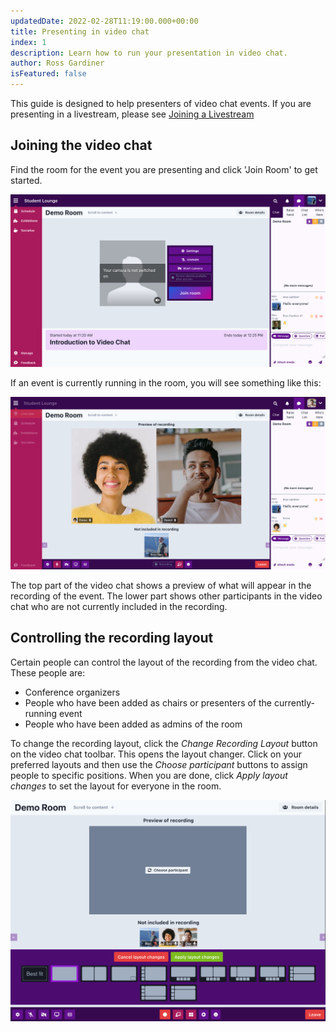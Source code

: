 ```yaml
---
updatedDate: 2022-02-28T11:19:00.000+00:00
title: Presenting in video chat
index: 1
description: Learn how to run your presentation in video chat.
author: Ross Gardiner
isFeatured: false
---
```


This guide is designed to help presenters of video chat events. If you are presenting in a livestream, please see [Joining a Livestream](../joining-a-live-stream-in-midspace)

## Joining the video chat

Find the room for the event you are presenting and click 'Join Room' to get started.

![Screenshot of the room before joining video chat](/images/presenting-video-chat-01.png)

If an event is currently running in the room, you will see something like this:

![Screenshot of video chat during an event](/images/presenting-video-chat-02.png)

The top part of the video chat shows a preview of what will appear in the recording of the event. The lower part shows other participants in the video chat who are not currently included in the recording.

## Controlling the recording layout

Certain people can control the layout of the recording from the video chat. These people are:

- Conference organizers
- People who have been added as chairs or presenters of the currently-running event
- People who have been added as admins of the room

To change the recording layout, click the _Change Recording Layout_ button on the video chat toolbar. This opens the layout changer. Click on your preferred layouts and then use the _Choose participant_ buttons to assign people to specific positions. When you are done, click _Apply layout changes_ to set the layout for everyone in the room.

![Screenshot of the layout changer](/images/presenting-video-chat-03.png)
